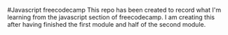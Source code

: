 #Javascript freecodecamp
This repo has been created to record what I'm learning from the javascript section of freecodecamp.
I am creating this after having finished the first module and half of the second module.

